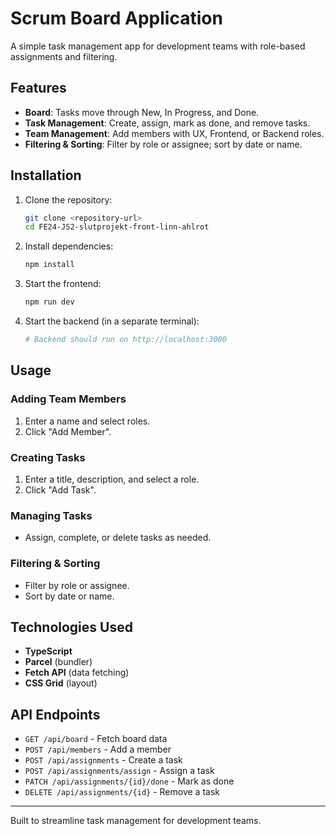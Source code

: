 # Scrum Board Application

A simple task management app for development teams with role-based assignments and filtering.

## Features
- **Board**: Tasks move through New, In Progress, and Done.
- **Task Management**: Create, assign, mark as done, and remove tasks.
- **Team Management**: Add members with UX, Frontend, or Backend roles.
- **Filtering & Sorting**: Filter by role or assignee; sort by date or name.

## Installation

1. Clone the repository:
   ```sh
   git clone <repository-url>
   cd FE24-JS2-slutprojekt-front-linn-ahlrot
   ```
2. Install dependencies:
   ```sh
   npm install
   ```
3. Start the frontend:
   ```sh
   npm run dev
   ```
4. Start the backend (in a separate terminal):
   ```sh
   # Backend should run on http://localhost:3000
   ```

## Usage

### Adding Team Members
1. Enter a name and select roles.
2. Click "Add Member".

### Creating Tasks
1. Enter a title, description, and select a role.
2. Click "Add Task".

### Managing Tasks
- Assign, complete, or delete tasks as needed.

### Filtering & Sorting
- Filter by role or assignee.
- Sort by date or name.

## Technologies Used
- **TypeScript**
- **Parcel** (bundler)
- **Fetch API** (data fetching)
- **CSS Grid** (layout)

## API Endpoints
- `GET /api/board` - Fetch board data
- `POST /api/members` - Add a member
- `POST /api/assignments` - Create a task
- `POST /api/assignments/assign` - Assign a task
- `PATCH /api/assignments/{id}/done` - Mark as done
- `DELETE /api/assignments/{id}` - Remove a task

---
Built to streamline task management for development teams.



